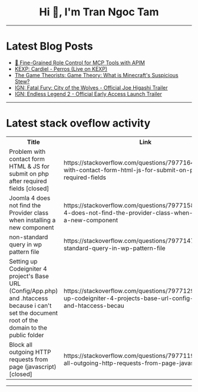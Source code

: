 <h1 align="center">Hi 👋, I'm Tran Ngoc Tam</h1>

---

# Latest Blog Posts 
<!-- BLOG-POST-LIST:START -->
- [🔐 Fine-Grained Role Control for MCP Tools with APIM](https://dev.to/imdj/fine-grained-role-control-for-mcp-tools-with-apim-2pn7)
- [KEXP: Cardiel - Perros &lpar;Live on KEXP&rpar;](https://dev.to/music_youtube/kexp-cardiel-perros-live-on-kexp-482h)
- [The Game Theorists: Game Theory: What is Minecraft&#39;s Suspicious Stew?](https://dev.to/gg_news/the-game-theorists-game-theory-what-is-minecrafts-suspicious-stew-39d0)
- [IGN: Fatal Fury: City of the Wolves - Official Joe Higashi Trailer](https://dev.to/gg_news/ign-fatal-fury-city-of-the-wolves-official-joe-higashi-trailer-54g2)
- [IGN: Endless Legend 2 - Official Early Access Launch Trailer](https://dev.to/gg_news/ign-endless-legend-2-official-early-access-launch-trailer-45d3)
<!-- BLOG-POST-LIST:END -->

---

# Latest stack oveflow activity
<table>
  <tr><th>Title</th><th>Link</th></tr>
  <!-- STACKOVERFLOW:START --><tr><td>Problem with contact form HTML &amp; JS for submit on php after required fields [closed]</td><td>https://stackoverflow.com/questions/79771641/problem-with-contact-form-html-js-for-submit-on-php-after-required-fields</td></tr><tr><td>Joomla 4 does not find the Provider class when installing a new component</td><td>https://stackoverflow.com/questions/79771586/joomla-4-does-not-find-the-provider-class-when-installing-a-new-component</td></tr><tr><td>non-standard query in wp pattern file</td><td>https://stackoverflow.com/questions/79771477/non-standard-query-in-wp-pattern-file</td></tr><tr><td>Setting up Codeigniter 4 project&#39;s Base URL &lpar;Config/App.php&rpar; and .htaccess because i can&#39;t set the document root of the domain to the public folder</td><td>https://stackoverflow.com/questions/79771294/setting-up-codeigniter-4-projects-base-url-config-app-php-and-htaccess-becau</td></tr><tr><td>Block all outgoing HTTP requests from page &lpar;javascript&rpar; [closed]</td><td>https://stackoverflow.com/questions/79771194/block-all-outgoing-http-requests-from-page-javascript</td></tr><!-- STACKOVERFLOW:END -->
</table>

---


